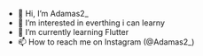 - 👋 Hi, I’m Adamas2_
- 👀 I’m interested in everthing i can learny
- 🌱 I’m currently learning Flutter
- 📫 How to reach me on Instagram (@Adamas2_)

<!---
imAdamas2/imAdamas2 is a ✨ special ✨ repository because its `README.md` (this file) appears on your GitHub profile.
You can click the Preview link to take a look at your changes.
--->
